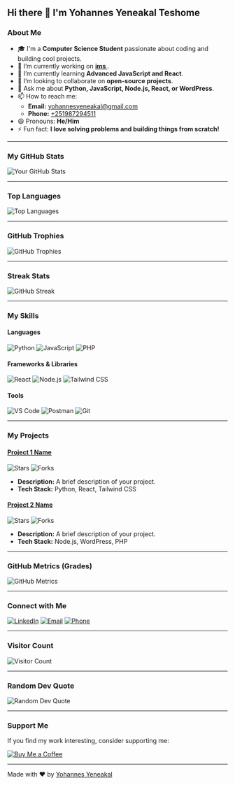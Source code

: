 ## Hi there 👋 I'm Yohannes Yeneakal Teshome

### About Me
- 🎓 I'm a **Computer Science Student** passionate about coding and building cool projects.
- 🔭 I’m currently working on **[ims ](link-to-project)**.
- 🌱 I’m currently learning **Advanced JavaScript and React**.
- 👯 I’m looking to collaborate on **open-source projects**.
- 💬 Ask me about **Python, JavaScript, Node.js, React, or WordPress**.
- 📫 How to reach me: 
  - **Email:** [yohannesyeneakal@gmail.com](mailto:yohannesyeneakal@gmail.com)
  - **Phone:** [+251987294511](tel:+251987294511)
- 😄 Pronouns: **He/Him**
- ⚡ Fun fact: **I love solving problems and building things from scratch!**

---

### My GitHub Stats

![Your GitHub Stats](https://github-readme-stats.vercel.app/api?username=yohannes-yeneakal&show_icons=true&theme=radical)

---

### Top Languages

![Top Languages](https://github-readme-stats.vercel.app/api/top-langs/?username=yohannes-yeneakal&layout=compact)

---

### GitHub Trophies

![GitHub Trophies](https://github-profile-trophy.vercel.app/?username=yohannes-yeneakal&theme=onedark)

---

### Streak Stats

![GitHub Streak](https://streak-stats.demolab.com?user=yohannes-yeneakal&theme=radical)

---

### My Skills

#### Languages
![Python](https://img.shields.io/badge/Python-3776AB?style=for-the-badge&logo=python&logoColor=white)
![JavaScript](https://img.shields.io/badge/JavaScript-F7DF1E?style=for-the-badge&logo=javascript&logoColor=black)
![PHP](https://img.shields.io/badge/PHP-777BB4?style=for-the-badge&logo=php&logoColor=white)

#### Frameworks & Libraries
![React](https://img.shields.io/badge/React-20232A?style=for-the-badge&logo=react&logoColor=61DAFB)
![Node.js](https://img.shields.io/badge/Node.js-339933?style=for-the-badge&logo=nodedotjs&logoColor=white)
![Tailwind CSS](https://img.shields.io/badge/Tailwind_CSS-06B6D4?style=for-the-badge&logo=tailwind-css&logoColor=white)

#### Tools
![VS Code](https://img.shields.io/badge/VS_Code-007ACC?style=for-the-badge&logo=visual-studio-code&logoColor=white)
![Postman](https://img.shields.io/badge/Postman-FF6C37?style=for-the-badge&logo=postman&logoColor=white)
![Git](https://img.shields.io/badge/Git-F05032?style=for-the-badge&logo=git&logoColor=white)

---

### My Projects

#### [Project 1 Name](link-to-project-1)
![Stars](https://img.shields.io/github/stars/yohannes-yeneakal/repo-name?style=social)
![Forks](https://img.shields.io/github/forks/yohannes-yeneakal/repo-name?style=social)
- **Description:** A brief description of your project.
- **Tech Stack:** Python, React, Tailwind CSS

#### [Project 2 Name](link-to-project-2)
![Stars](https://img.shields.io/github/stars/yohannes-yeneakal/repo-name?style=social)
![Forks](https://img.shields.io/github/forks/yohannes-yeneakal/repo-name?style=social)
- **Description:** A brief description of your project.
- **Tech Stack:** Node.js, WordPress, PHP

---

### GitHub Metrics (Grades)

![GitHub Metrics](https://metrics.lecoq.io/yohannes-yeneakal?template=classic&base=header%2C%20activity%2C%20community%2C%20repositories%2C%20metadata&base.indepth=false&base.hireable=false&base.skip=false&config.timezone=Africa%2FAddis_Ababa)

---

### Connect with Me

[![LinkedIn](https://img.shields.io/badge/LinkedIn-0077B5?style=for-the-badge&logo=linkedin&logoColor=white)](link-to-linkedin)
[![Email](https://img.shields.io/badge/Email-D14836?style=for-the-badge&logo=gmail&logoColor=white)](mailto:yohannesyeneakal@gmail.com)
[![Phone](https://img.shields.io/badge/Phone-25D366?style=for-the-badge&logo=whatsapp&logoColor=white)](tel:+251987294511)

---

### Visitor Count

![Visitor Count](https://visitor-badge.laobi.icu/badge?page_id=yohannes-yeneakal.yohannes-yeneakal)

---

### Random Dev Quote

![Random Dev Quote](https://quotes-github-readme.vercel.app/api?type=horizontal&theme=radical)

---

### Support Me

If you find my work interesting, consider supporting me:

[![Buy Me a Coffee](https://img.shields.io/badge/Buy_Me_a_Coffee-FFDD00?style=for-the-badge&logo=buy-me-a-coffee&logoColor=black)](https://buymeacoffee.com/yohannes-yeneakal)

---

Made with ❤️ by [Yohannes Yeneakal](https://github.com/yohannes-yeneakal)
